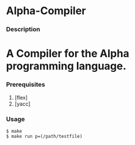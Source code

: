 # Alpha-Compiler

### Description
# A Compiler for the Alpha programming language.

### Prerequisites
1. [flex]
2. [yacc]

### Usage
```
$ make
$ make run p=(/path/testfile)
```